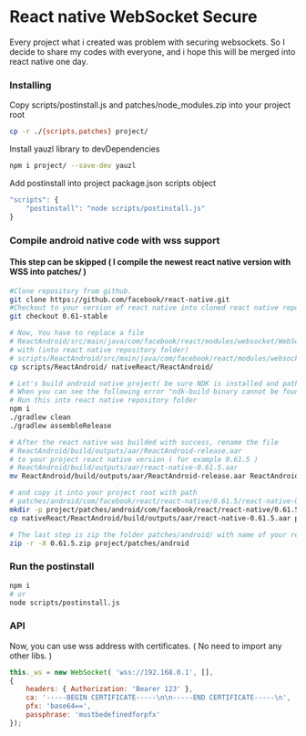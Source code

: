# React native WebSocket Secure
Every project what i created was problem with securing websockets. So I decide to share my codes with everyone, and i hope this will be merged into react native one day.

### Installing
Copy scripts/postinstall.js and patches/node_modules.zip into your project root
```sh
cp -r ./{scripts,patches} project/
```
Install yauzl library to devDependencies
```sh
npm i project/ --save-dev yauzl
```
Add postinstall into project package.json scripts object
```js
"scripts": {
	"postinstall": "node scripts/postinstall.js"
}
```

### Compile android native code with wss support
#### This step can be skipped ( I compile the newest react native version with WSS into patches/ )
```sh
#Clone repository from github.
git clone https://github.com/facebook/react-native.git
#Checkout to your version of react native into cloned react native repository folder.
git checkout 0.61-stable
```

```sh
# Now, You have to replace a file
# ReactAndroid/src/main/java/com/facebook/react/modules/websocket/WebSocketModule.java
# with (into react native repository folder)
# scripts/ReactAndroid/src/main/java/com/facebook/react/modules/websocket/WebSocketModule.java
cp scripts/ReactAndroid/ nativeReact/ReactAndroid/

# Let's build android native project( be sure NDK is installed and path is defined into bash_brofile )
# When you can see the following error "ndk-build binary cannot be found" you can just open the project in the Android Studio and set the NDK path in File > Project Structure > SDK Location
# Run this into react native repository folder
npm i
./gradlew clean
./gradlew assembleRelease

# After the react native was builded with success, rename the file
# ReactAndroid/build/outputs/aar/ReactAndroid-release.aar
# to your project react native version ( for example 0.61.5 )
# ReactAndroid/build/outputs/aar/react-native-0.61.5.aar
mv ReactAndroid/build/outputs/aar/ReactAndroid-release.aar ReactAndroid/build/outputs/aar/react-native-0.61.5.aar

# and copy it into your project root with path
# patches/android/com/facebook/react/react-native/0.61.5/react-native-0.61.5.aar
mkdir -p project/patches/android/com/facebook/react/react-native/0.61.5/
cp nativeReact/ReactAndroid/build/outputs/aar/react-native-0.61.5.aar project/patches/android/com/facebook/react/react-native/0.61.5/

# The last step is zip the folder patches/android/ with name of your react native project version ( for example 0.61.5 )
zip -r -X 0.61.5.zip project/patches/android
```

### Run the postinstall
```sh
npm i
# or
node scripts/postinstall.js
```

### API
Now, you can use wss address with certificates. ( No need to import any other libs. )
```js
this._ws = new WebSocket( 'wss://192.168.0.1', [],
{
	headers: { Authorization: 'Bearer 123' },
	ca: '-----BEGIN CERTIFICATE-----\n\n-----END CERTIFICATE-----\n',
	pfx: 'base64==',
	passphrase: 'mustbedefinedforpfx'
});
```